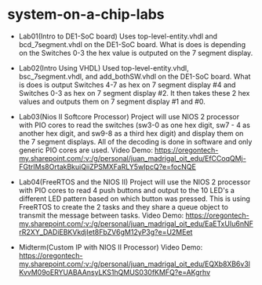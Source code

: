 # system-on-a-chip-labs

* Lab01(Intro to DE1-SoC board) 
Uses top-level-entity.vhdl and bcd_7segment.vhdl on the DE1-SoC board. What is does is depending on the Switches 0-3 the hex value is outputed on the 7 segment display.

* Lab02(Intro Using VHDL) 
Used top-level-entity.vhdl, bsc_7segment.vhdl, and add_bothSW.vhdl on the DE1-SoC board. What is does is output Switches 4-7 as hex on 7 segment display #4 and Switches 0-3 as hex on 7 segment display #2. It then takes these 2 hex values and outputs them on 7 segment display #1 and #0. 

* Lab03(Nios II Softcore Processor) 
Project will use NIOS 2 processor with PIO cores to read the switches (sw3-0 as one hex digit, sw7 - 4 as another hex digit, and sw9-8 as a third hex digit) and display them on the 7 segment displays. All of the decoding is done in software and only generic PIO cores are used.
Video Demo: https://oregontech-my.sharepoint.com/:v:/g/personal/juan_madrigal_oit_edu/EfCCoqQMj-FGtrIMs8OrtakBkuiQiiZPSMXFaRLY5wIpcQ?e=focNQE

* Lab04(FreeRTOS and the NIOS II) 
Project will use the NIOS 2 processor with PIO cores to read  4 push buttons and output to the 10 LED's a different LED pattern based on which button was pressed. This is using FreeRTOS to create the 2 tasks and they share a queue object to transmit the message between tasks.
Video Demo: https://oregontech-my.sharepoint.com/:v:/g/personal/juan_madrigal_oit_edu/EaETxUIu6nNFrR2XY_DADiEBKVkdjIet8FbZV6gM12yP3g?e=U2MEet

* Midterm(Custom IP with NIOS II Processor)
Video Demo: https://oregontech-my.sharepoint.com/:v:/g/personal/juan_madrigal_oit_edu/EQXb8XB6v3lKvvM09oERYUABAAnsyLKS1hQMUS030fKMFQ?e=AKgrhv
